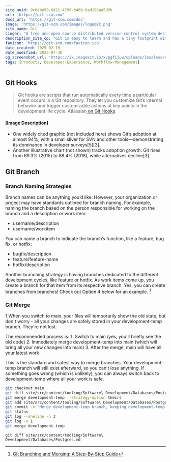 ```yaml
---
site_uuid: 9c6dba50-6d21-4799-b46b-9ad198aa5d6b
url: 'https://git-scm.com'
docs_url: 'https://git-scm.com/doc'
image: 'https://git-scm.com/images/logo@2x.png'
site_name: Git
zinger: "A free and open source distributed version control system designed to handle everything from small to very large projects with speed and efficiency."
description_site_cp: "Git is easy to learn and has a tiny footprint with lightning fast performance. It outclasses SCM tools like Subversion, CVS, Perforce, and ClearCase with features like cheap local branching, convenient staging areas, and multiple workflows."
favicon: 'https://git-scm.com/favicon.ico'
date_created: 2025-02-19
date_modified: 2025-07-30
og_screenshot_url: 'https://ik.imagekit.io/xvpgfijuw/uploads/lossless/screenshots/20250530_Git_og_screenshot.jpeg'
tags: [Products, Developer-Experience, Workflow-Management]
---
```


## Git Hooks

>Git hooks are scripts that run automatically every time a particular event occurs in a Git repository. They let you customize Git’s internal behavior and trigger customizable actions at key points in the development life cycle. Atlassian[ on Git Hooks](https://www.atlassian.com/git/tutorials/git-hooks#:~:text=Git%20hooks%20are%20scripts%20that,in%20the%20development%20life%20cycle.). 

#### [Image Description]
- One widely cited graphic (not included here) shows Git’s adoption at almost 94%, with a small sliver for SVN and other tools—demonstrating its dominance in developer surveys[5][3].
- Another illustrative chart (not shown) tracks adoption growth: Git rises from 69.3% (2015) to 88.4% (2018), while alternatives decline[3].

## Git Branch

### Branch Naming Strategies

Branch names can be anything you’d like. However, your organization or project may have standards outlined for branch naming. For example, naming the branch based on the person responsible for working on the branch and a description or work item:

- username/description
- username/workitem

You can name a branch to indicate the branch’s function, like a feature, bug fix, or hotfix:

- bugfix/description
- feature/feature-name
- hotfix/description

Another branching strategy is having branches dedicated to the different development cycles, like feature or hotfix. As work items come up, you create a branch for that item from its respective branch. Yes, you can create branches from branches! Check out Option 4 below for an example. [^1]

### Git Merge

1.When you switch to main, your files will temporarily show the old state, but don't worry - all your changes are safely stored in your development-temp branch. They're not lost.

The recommended process is:
	1. Switch to main (yes, you'll briefly see the old code)
	2. Immediately merge development-temp into main (which will bring all your new changes into main)
	3. After the merge, main will have all your latest work

This is the standard and safest way to merge branches. Your development-temp branch will still exist afterward, so you can't lose anything. If something goes wrong (which is unlikely), you can always switch back to development-temp where all your work is safe.

```bash
git checkout main
git diff site/src/content/tooling/Software\ Development/Databases/Postgres.md
git merge development-temp --strategy-option theirs
git add site/src/content/tooling/Software\ Development/Databases/Postgres.md
git commit -m "Merge development-temp branch, keeping development-temp version of Postgres.md"
git status
git log --oneline -n 3
git log -n 1
git merge development-temp
```

`git diff site/src/content/tooling/Software\ Development/Databases/Postgres.md`

[^1]: [Git Branching and Merging: A Step-By-Step Guide](https://www.varonis.com/blog/git-branching)